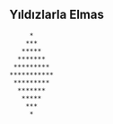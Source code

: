 ## Yıldızlarla Elmas

         *
        ***
       *****
      *******
     *********
    ***********
     *********
      *******
       *****
        ***
         *